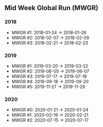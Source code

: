 ## Mid Week Global Run (MWGR)

### 2018

- MWGR #1: 2018-01-24 &rarr; 2018-01-26
- MWGR #2: 2018-02-07 &rarr; 2018-02-09
- MWGR #3: 2018-02-21 &rarr; 2018-02-23

### 2019

- MWGR #1: 2019-03-20 &rarr; 2019-03-22
- MWGR #2: 2019-06-05 &rarr; 2019-06-07
- MWGR #3: 2019-07-17 &rarr; 2019-07-19
- MWGR #4: 2019-09-18 &rarr; 2019-09-20
- MWGR #5: 2019-11-27 &rarr; 2019-11-29

### 2020

- MWGR #0: 2020-01-21 &rarr; 2020-01-24
- MWGR #1: 2020-02-19 &rarr; 2020-02-21
- MWGR #2: 2020-07-15 &rarr; 2020-07-17
